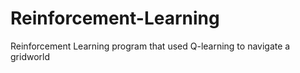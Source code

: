 # Reinforcement-Learning
Reinforcement Learning program that used Q-learning to navigate a gridworld
